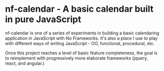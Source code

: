 # nf-calendar - A basic calendar built in pure JavaScript

nf-calendar is one of a series of experiments in building a basic calendaring application in JavaScript with No Frameworks. It's also a place I use to play with different ways of writing JavaScript - OO, functional, procedural, etc.

Once this project reaches a level of basic feature completeness, the goal is to reimplement with progressively more elaborate frameworks (jquery, react, and angular.)
